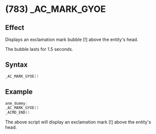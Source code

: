 # (783) _AC_MARK_GYOE

## Effect

Displays an exclamation mark bubble \[!\] above the entity's head.

The bubble lasts for 1.5 seconds.

## Syntax

```c
_AC_MARK_GYOE()
```

## Example

```c
anm_dummy:
_AC_MARK_GYOE()
_ACMD_END()
```

The above script will display an exclamation mark \[!\] above the entity's head.
